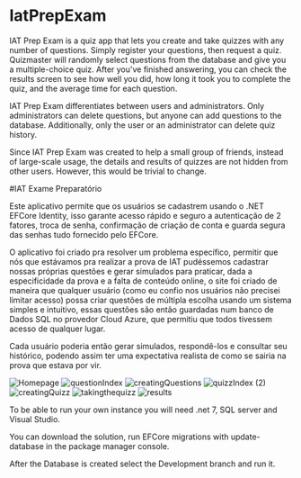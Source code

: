 # IatPrepExam
IAT Prep Exam is a quiz app that lets you create and take quizzes with any number of questions. Simply register your questions, then request a quiz. Quizmaster will randomly select questions from the database and give you a multiple-choice quiz. After you've finished answering, you can check the results screen to see how well you did, how long it took you to complete the quiz, and the average time for each question.

IAT Prep Exam differentiates between users and administrators. Only administrators can delete questions, but anyone can add questions to the database. Additionally, only the user or an administrator can delete quiz history.

Since IAT Prep Exam was created to help a small group of friends, instead of large-scale usage, the details and results of quizzes are not hidden from other users. However, this would be trivial to change.

#IAT Exame Preparatório

Este aplicativo permite que os usuários se cadastrem usando o .NET EFCore Identity, isso garante acesso rápido e seguro a autenticação de 2 fatores, troca de senha, confirmação de criação de conta e guarda segura das senhas tudo fornecido pelo EFCore.

O aplicativo foi criado pra resolver um problema específico, permitir que nós que estávamos pra realizar a prova de IAT pudéssemos cadastrar nossas próprias questões e gerar simulados para praticar, dada a especificidade da prova e a falta de conteúdo online, o site foi criado de maneira que qualquer usuário (como eu confio nos usuários não precisei limitar acesso) possa criar questões de múltipla escolha usando um sistema simples e intuitivo, essas questões são então guardadas num banco de Dados SQL no provedor Cloud Azure, que permitiu que todos tivessem acesso de qualquer lugar.

Cada usuário poderia então gerar simulados, respondê-los e consultar seu histórico, podendo assim ter uma expectativa realista de como se sairia na prova que estava por vir.

![Homepage](https://github.com/rodrigo-travessa/IAT-Prep-Exam/assets/90840099/15fa84fa-cd2b-4780-93be-f43c0cd390a8)
![questionIndex](https://github.com/rodrigo-travessa/IAT-Prep-Exam/assets/90840099/a8c367cd-8f42-4d62-bc86-02b635b82ec8)
![creatingQuestions](https://github.com/rodrigo-travessa/IAT-Prep-Exam/assets/90840099/04e5b436-eea5-4999-bff4-df668fac11e1)
![quizzIndex (2)](https://github.com/rodrigo-travessa/IAT-Prep-Exam/assets/90840099/9e76775f-493d-47f4-8001-34a8eb46b3fb)
![creatingQuizz](https://github.com/rodrigo-travessa/IAT-Prep-Exam/assets/90840099/c544096f-b0ad-4d64-8a72-5c4f3f58a0e5)
![takingthequizz](https://github.com/rodrigo-travessa/IAT-Prep-Exam/assets/90840099/a8f713ad-6382-45ef-94cc-4a00c836b9c9)
![results](https://github.com/rodrigo-travessa/IAT-Prep-Exam/assets/90840099/ba25de9f-b040-40b2-9004-1755fe465e27)


To be able to run your own instance you will need .net 7, SQL server and Visual Studio.

You can download the solution, run EFCore migrations with update-database in the package manager console.

After the Database is created select the Development branch and run it.
